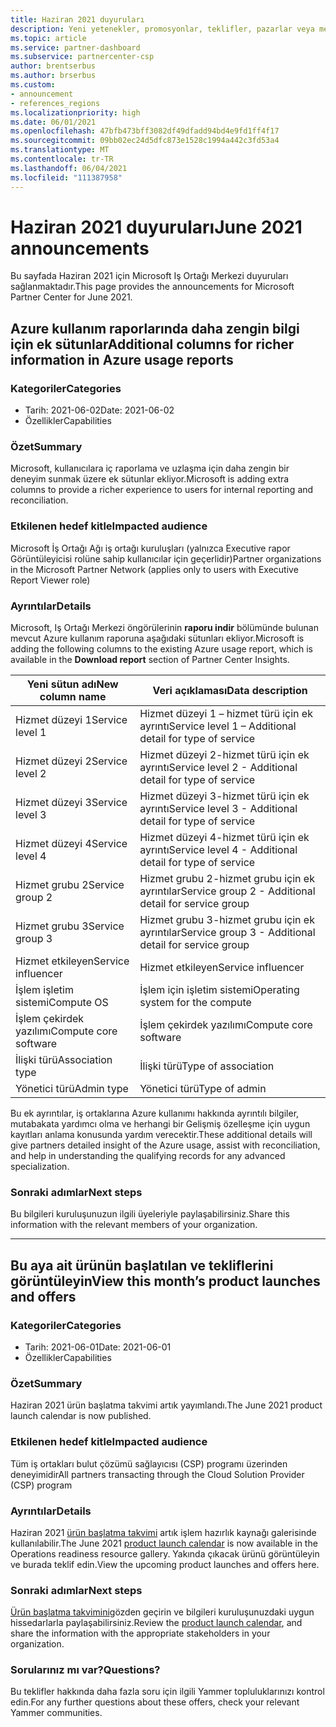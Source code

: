 ```yaml
---
title: Haziran 2021 duyuruları
description: Yeni yetenekler, promosyonlar, teklifler, pazarlar veya mevcut tekliflerle ilgili değişiklikler dahil olmak üzere Microsoft Iş Ortağı Merkezi için Haziran 2021 duyuruları.
ms.topic: article
ms.service: partner-dashboard
ms.subservice: partnercenter-csp
author: brentserbus
ms.author: brserbus
ms.custom:
- announcement
- references_regions
ms.localizationpriority: high
ms.date: 06/01/2021
ms.openlocfilehash: 47bfb473bff3082df49dfadd94bd4e9fd1ff4f17
ms.sourcegitcommit: 09bb02ec24d5dfc873e1528c1994a442c3fd53a4
ms.translationtype: MT
ms.contentlocale: tr-TR
ms.lasthandoff: 06/04/2021
ms.locfileid: "111387958"
---
```

# <a name="june-2021-announcements"></a><span data-ttu-id="60476-103">Haziran 2021 duyuruları</span><span class="sxs-lookup"><span data-stu-id="60476-103">June 2021 announcements</span></span>

<span data-ttu-id="60476-104">Bu sayfada Haziran 2021 için Microsoft Iş Ortağı Merkezi duyuruları sağlanmaktadır.</span><span class="sxs-lookup"><span data-stu-id="60476-104">This page provides the announcements for Microsoft Partner Center for June 2021.</span></span>

## <a name="additional-columns-for-richer-information-in-azure-usage-reports"></a><a name="2"></a><span data-ttu-id="60476-105">Azure kullanım raporlarında daha zengin bilgi için ek sütunlar</span><span class="sxs-lookup"><span data-stu-id="60476-105">Additional columns for richer information in Azure usage reports</span></span>

### <a name="categories"></a><span data-ttu-id="60476-106">Kategoriler</span><span class="sxs-lookup"><span data-stu-id="60476-106">Categories</span></span>

- <span data-ttu-id="60476-107">Tarih: 2021-06-02</span><span class="sxs-lookup"><span data-stu-id="60476-107">Date: 2021-06-02</span></span>
- <span data-ttu-id="60476-108">Özellikler</span><span class="sxs-lookup"><span data-stu-id="60476-108">Capabilities</span></span>

### <a name="summary"></a><span data-ttu-id="60476-109">Özet</span><span class="sxs-lookup"><span data-stu-id="60476-109">Summary</span></span>

<span data-ttu-id="60476-110">Microsoft, kullanıcılara iç raporlama ve uzlaşma için daha zengin bir deneyim sunmak üzere ek sütunlar ekliyor.</span><span class="sxs-lookup"><span data-stu-id="60476-110">Microsoft is adding extra columns to provide a richer experience to users for internal reporting and reconciliation.</span></span>

### <a name="impacted-audience"></a><span data-ttu-id="60476-111">Etkilenen hedef kitle</span><span class="sxs-lookup"><span data-stu-id="60476-111">Impacted audience</span></span>

<span data-ttu-id="60476-112">Microsoft İş Ortağı Ağı iş ortağı kuruluşları (yalnızca Executive rapor Görüntüleyicisi rolüne sahip kullanıcılar için geçerlidir)</span><span class="sxs-lookup"><span data-stu-id="60476-112">Partner organizations in the Microsoft Partner Network (applies only to users with Executive Report Viewer role)</span></span>

### <a name="details"></a><span data-ttu-id="60476-113">Ayrıntılar</span><span class="sxs-lookup"><span data-stu-id="60476-113">Details</span></span>

<span data-ttu-id="60476-114">Microsoft, Iş Ortağı Merkezi öngörülerinin **raporu indir** bölümünde bulunan mevcut Azure kullanım raporuna aşağıdaki sütunları ekliyor.</span><span class="sxs-lookup"><span data-stu-id="60476-114">Microsoft is adding the following columns to the existing Azure usage report, which is available in the **Download report** section of Partner Center Insights.</span></span>

| <span data-ttu-id="60476-115">Yeni sütun adı</span><span class="sxs-lookup"><span data-stu-id="60476-115">New column name</span></span> | <span data-ttu-id="60476-116">Veri açıklaması</span><span class="sxs-lookup"><span data-stu-id="60476-116">Data description</span></span> |
|----------------|---------------------|
| <span data-ttu-id="60476-117">Hizmet düzeyi 1</span><span class="sxs-lookup"><span data-stu-id="60476-117">Service level 1</span></span> | <span data-ttu-id="60476-118">Hizmet düzeyi 1 – hizmet türü için ek ayrıntı</span><span class="sxs-lookup"><span data-stu-id="60476-118">Service level 1 – Additional detail for type of service</span></span> |
| <span data-ttu-id="60476-119">Hizmet düzeyi 2</span><span class="sxs-lookup"><span data-stu-id="60476-119">Service level 2</span></span> | <span data-ttu-id="60476-120">Hizmet düzeyi 2-hizmet türü için ek ayrıntı</span><span class="sxs-lookup"><span data-stu-id="60476-120">Service level 2 - Additional detail for type of service</span></span> |
| <span data-ttu-id="60476-121">Hizmet düzeyi 3</span><span class="sxs-lookup"><span data-stu-id="60476-121">Service level 3</span></span> | <span data-ttu-id="60476-122">Hizmet düzeyi 3-hizmet türü için ek ayrıntı</span><span class="sxs-lookup"><span data-stu-id="60476-122">Service level 3 - Additional detail for type of service</span></span> |
| <span data-ttu-id="60476-123">Hizmet düzeyi 4</span><span class="sxs-lookup"><span data-stu-id="60476-123">Service level 4</span></span> | <span data-ttu-id="60476-124">Hizmet düzeyi 4-hizmet türü için ek ayrıntı</span><span class="sxs-lookup"><span data-stu-id="60476-124">Service level 4 - Additional detail for type of service</span></span> |
| <span data-ttu-id="60476-125">Hizmet grubu 2</span><span class="sxs-lookup"><span data-stu-id="60476-125">Service group 2</span></span> | <span data-ttu-id="60476-126">Hizmet grubu 2-hizmet grubu için ek ayrıntılar</span><span class="sxs-lookup"><span data-stu-id="60476-126">Service group 2 - Additional detail for service group</span></span> |
| <span data-ttu-id="60476-127">Hizmet grubu 3</span><span class="sxs-lookup"><span data-stu-id="60476-127">Service group 3</span></span> | <span data-ttu-id="60476-128">Hizmet grubu 3-hizmet grubu için ek ayrıntılar</span><span class="sxs-lookup"><span data-stu-id="60476-128">Service group 3 - Additional detail for service group</span></span> |
| <span data-ttu-id="60476-129">Hizmet etkileyen</span><span class="sxs-lookup"><span data-stu-id="60476-129">Service influencer</span></span> | <span data-ttu-id="60476-130">Hizmet etkileyen</span><span class="sxs-lookup"><span data-stu-id="60476-130">Service influencer</span></span> |
| <span data-ttu-id="60476-131">İşlem işletim sistemi</span><span class="sxs-lookup"><span data-stu-id="60476-131">Compute OS</span></span> | <span data-ttu-id="60476-132">İşlem için işletim sistemi</span><span class="sxs-lookup"><span data-stu-id="60476-132">Operating system for the compute</span></span> |
| <span data-ttu-id="60476-133">İşlem çekirdek yazılımı</span><span class="sxs-lookup"><span data-stu-id="60476-133">Compute core software</span></span> | <span data-ttu-id="60476-134">İşlem çekirdek yazılımı</span><span class="sxs-lookup"><span data-stu-id="60476-134">Compute core software</span></span> |
| <span data-ttu-id="60476-135">İlişki türü</span><span class="sxs-lookup"><span data-stu-id="60476-135">Association type</span></span> | <span data-ttu-id="60476-136">İlişki türü</span><span class="sxs-lookup"><span data-stu-id="60476-136">Type of association</span></span> |
| <span data-ttu-id="60476-137">Yönetici türü</span><span class="sxs-lookup"><span data-stu-id="60476-137">Admin type</span></span> | <span data-ttu-id="60476-138">Yönetici türü</span><span class="sxs-lookup"><span data-stu-id="60476-138">Type of admin</span></span> |

<span data-ttu-id="60476-139">Bu ek ayrıntılar, iş ortaklarına Azure kullanımı hakkında ayrıntılı bilgiler, mutabakata yardımcı olma ve herhangi bir Gelişmiş özelleşme için uygun kayıtları anlama konusunda yardım verecektir.</span><span class="sxs-lookup"><span data-stu-id="60476-139">These additional details will give partners detailed insight of the Azure usage, assist with reconciliation, and help in understanding the qualifying records for any advanced specialization.</span></span>

### <a name="next-steps"></a><span data-ttu-id="60476-140">Sonraki adımlar</span><span class="sxs-lookup"><span data-stu-id="60476-140">Next steps</span></span>

<span data-ttu-id="60476-141">Bu bilgileri kuruluşunuzun ilgili üyeleriyle paylaşabilirsiniz.</span><span class="sxs-lookup"><span data-stu-id="60476-141">Share this information with the relevant members of your organization.</span></span>

________________
## <a name="view-this-months-product-launches-and-offers"></a><a name="1"></a><span data-ttu-id="60476-142">Bu aya ait ürünün başlatılan ve tekliflerini görüntüleyin</span><span class="sxs-lookup"><span data-stu-id="60476-142">View this month’s product launches and offers</span></span>

### <a name="categories"></a><span data-ttu-id="60476-143">Kategoriler</span><span class="sxs-lookup"><span data-stu-id="60476-143">Categories</span></span>

- <span data-ttu-id="60476-144">Tarih: 2021-06-01</span><span class="sxs-lookup"><span data-stu-id="60476-144">Date: 2021-06-01</span></span>
- <span data-ttu-id="60476-145">Özellikler</span><span class="sxs-lookup"><span data-stu-id="60476-145">Capabilities</span></span>

### <a name="summary"></a><span data-ttu-id="60476-146">Özet</span><span class="sxs-lookup"><span data-stu-id="60476-146">Summary</span></span>

<span data-ttu-id="60476-147">Haziran 2021 ürün başlatma takvimi artık yayımlandı.</span><span class="sxs-lookup"><span data-stu-id="60476-147">The June 2021 product launch calendar is now published.</span></span>

### <a name="impacted-audience"></a><span data-ttu-id="60476-148">Etkilenen hedef kitle</span><span class="sxs-lookup"><span data-stu-id="60476-148">Impacted audience</span></span>

<span data-ttu-id="60476-149">Tüm iş ortakları bulut çözümü sağlayıcısı (CSP) programı üzerinden deneyimidir</span><span class="sxs-lookup"><span data-stu-id="60476-149">All partners transacting through the Cloud Solution Provider (CSP) program</span></span>

### <a name="details"></a><span data-ttu-id="60476-150">Ayrıntılar</span><span class="sxs-lookup"><span data-stu-id="60476-150">Details</span></span>

<span data-ttu-id="60476-151">Haziran 2021 [ürün başlatma takvimi](https://partner.microsoft.com/resources/collection/product-launch-calendar-collection#/) artık işlem hazırlık kaynağı galerisinde kullanılabilir.</span><span class="sxs-lookup"><span data-stu-id="60476-151">The June 2021 [product launch calendar](https://partner.microsoft.com/resources/collection/product-launch-calendar-collection#/) is now available in the Operations readiness resource gallery.</span></span> <span data-ttu-id="60476-152">Yakında çıkacak ürünü görüntüleyin ve burada teklif edin.</span><span class="sxs-lookup"><span data-stu-id="60476-152">View the upcoming product launches and offers here.</span></span>

### <a name="next-steps"></a><span data-ttu-id="60476-153">Sonraki adımlar</span><span class="sxs-lookup"><span data-stu-id="60476-153">Next steps</span></span>

<span data-ttu-id="60476-154">[Ürün başlatma takvimini](https://partner.microsoft.com/resources/collection/product-launch-calendar-collection#/)gözden geçirin ve bilgileri kuruluşunuzdaki uygun hissedarlarla paylaşabilirsiniz.</span><span class="sxs-lookup"><span data-stu-id="60476-154">Review the [product launch calendar](https://partner.microsoft.com/resources/collection/product-launch-calendar-collection#/), and share the information with the appropriate stakeholders in your organization.</span></span>  

### <a name="questions"></a><span data-ttu-id="60476-155">Sorularınız mı var?</span><span class="sxs-lookup"><span data-stu-id="60476-155">Questions?</span></span>

<span data-ttu-id="60476-156">Bu teklifler hakkında daha fazla soru için ilgili Yammer topluluklarınızı kontrol edin.</span><span class="sxs-lookup"><span data-stu-id="60476-156">For any further questions about these offers, check your relevant Yammer communities.</span></span>